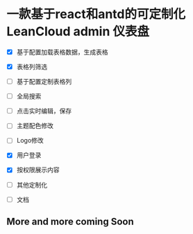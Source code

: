 # 一款基于react和antd的可定制化LeanCloud admin 仪表盘

* [x] 基于配置加载表格数据，生成表格

* [x] 表格列筛选

* [ ] 基于配置定制表格列

* [ ] 全局搜索

* [ ] 点击实时编辑，保存

* [ ] 主题配色修改

* [ ] Logo修改

* [x] 用户登录

* [x] 按权限展示内容

* [ ] 其他定制化

* [ ] 文档

## More and more coming Soon
